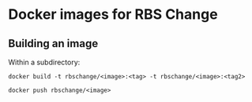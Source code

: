 # Docker images for RBS Change

## Building an image

Within a subdirectory:

```
docker build -t rbschange/<image>:<tag> -t rbschange/<image>:<tag2>

docker push rbschange/<image>
```

